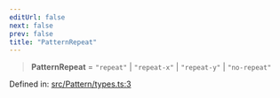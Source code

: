 ```yaml
---
editUrl: false
next: false
prev: false
title: "PatternRepeat"
---
```


> **PatternRepeat** = `"repeat"` \| `"repeat-x"` \| `"repeat-y"` \| `"no-repeat"`

Defined in: [src/Pattern/types.ts:3](https://github.com/fabricjs/fabric.js/blob/9a792f4b7b8031f02ec7ea4ce8c99f810e45cfec/src/Pattern/types.ts#L3)

